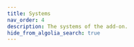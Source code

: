 ```yaml
---
title: Systems
nav_order: 4
description: The systems of the add-on.
hide_from_algolia_search: true
---
```

